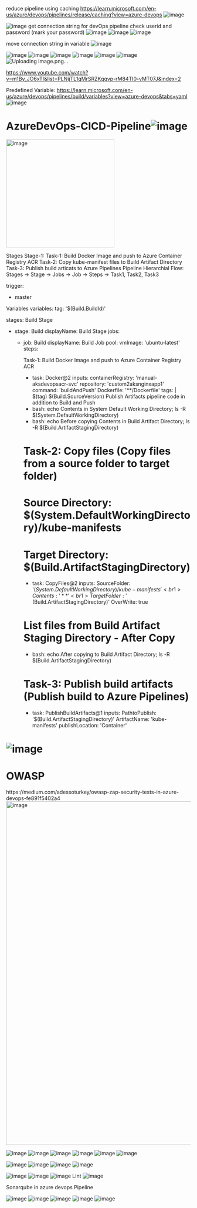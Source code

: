 reduce pipeline using caching
https://learn.microsoft.com/en-us/azure/devops/pipelines/release/caching?view=azure-devops
![image](https://github.com/rajneeshprakashhajela/AzureDevOps-CICD-Pipeline/assets/43515480/13bfd3d5-35b3-4f42-9e62-80933cf2278b)


![image](https://github.com/rajneeshprakashhajela/AzureDevOps-CICD-Pipeline/assets/43515480/f90f4f7b-cf10-4a3f-95aa-1f3cb96531b9)
get connection string for devOps pipeline
check userid and password  (mark your password)
![image](https://github.com/rajneeshprakashhajela/AzureDevOps-CICD-Pipeline/assets/43515480/86d402f4-900e-4499-bb08-c791b1f59bf4)
![image](https://github.com/rajneeshprakashhajela/AzureDevOps-CICD-Pipeline/assets/43515480/d43a8f57-add3-4a1d-b433-f3e376b0c0f7)
![image](https://github.com/rajneeshprakashhajela/AzureDevOps-CICD-Pipeline/assets/43515480/304c2494-396e-4d9d-8dbb-a1e3217f20f8)

move connection string in variable
![image](https://github.com/rajneeshprakashhajela/AzureDevOps-CICD-Pipeline/assets/43515480/bd7c74e2-15b7-49ed-833f-2d5c2c61eebe)

![image](https://github.com/rajneeshprakashhajela/AzureDevOps-CICD-Pipeline/assets/43515480/61c85413-28b8-4d92-b991-a782cdbf8426)
![image](https://github.com/rajneeshprakashhajela/AzureDevOps-CICD-Pipeline/assets/43515480/06c7d540-32db-43c9-9d58-ede5df0b83cd)
![image](https://github.com/rajneeshprakashhajela/AzureDevOps-CICD-Pipeline/assets/43515480/99f4eb3e-361e-4b07-b046-a6d19c6e1e39)
![image](https://github.com/rajneeshprakashhajela/AzureDevOps-CICD-Pipeline/assets/43515480/2f7c60ae-9538-417d-bd25-d889f961e9d5)
![image](https://github.com/rajneeshprakashhajela/AzureDevOps-CICD-Pipeline/assets/43515480/8bf73777-4001-4ec5-a476-44ad09ca2d28)
![image](https://github.com/rajneeshprakashhajela/AzureDevOps-CICD-Pipeline/assets/43515480/c0252aba-0b02-4b03-bcc5-d8cc3778a2bb)
![Uploading image.png…]()

https://www.youtube.com/watch?v=m1By_JO6xTI&list=PLNijTL1qMrSRZKqqvp-rM84TI0-vMT07J&index=2



Predefined Variable:
https://learn.microsoft.com/en-us/azure/devops/pipelines/build/variables?view=azure-devops&tabs=yaml
![image](https://github.com/rajneeshprakashhajela/AzureDevOps-CICD-Pipeline/assets/43515480/7dd407e1-cc6c-4a98-b289-5ecf15aeb48e)

# AzureDevOps-CICD-Pipeline![image](https://user-images.githubusercontent.com/43515480/229700132-257192a0-1212-4543-9dcb-a6a4761cc42b.png)

<img width="295" alt="image" src="https://user-images.githubusercontent.com/43515480/229712011-17903b23-b920-4cdc-9246-64f31e351b37.png">


 Stages <br1>
 Stage-1:<br1>
   Task-1: Build Docker Image and push to Azure Container Registry ACR<br1>
   Task-2: Copy kube-manifest files to Build Artifact Directory<br1>
   Task-3: Publish build articats to Azure Pipelines<br1>
   Pipeline Hierarchial Flow: Stages -> Stage -> Jobs -> Job -> Steps -> Task1, Task2, Task3  <br1>

trigger:<br1>
- master<br1>

Variables<br1>
variables:<br1>
  tag: '$(Build.BuildId)'<br1>

stages:<br1>
 Build Stage <br1>
- stage: Build<br1>
  displayName: Build Stage<br1>
  jobs:<br1>
  - job: Build<br1>
    displayName: Build Job<br1>
    pool:<br1>
      vmImage: 'ubuntu-latest'<br1>
    steps: <br1>

    Task-1: Build Docker Image and push to Azure Container Registry ACR<br1>
    - task: Docker@2<br1>
      inputs:<br1>
        containerRegistry: 'manual-aksdevopsacr-svc'<br1>
        repository: 'custom2aksnginxapp1'<br1>
        command: 'buildAndPush'<br1>
        Dockerfile: '**/Dockerfile'<br1>
        tags: |<br1>
          $(tag)<br1>
          $(Build.SourceVersion)<br1>
Publish Artifacts pipeline code in addition to Build and Push          <br1>
    - bash: echo Contents in System Default Working Directory; ls -R $(System.DefaultWorkingDirectory)        <br1>
    - bash: echo Before copying Contents in Build Artifact Directory; ls -R $(Build.ArtifactStagingDirectory)      <br1>  
    # Task-2: Copy files (Copy files from a source folder to target folder)<br1>
    # Source Directory: $(System.DefaultWorkingDirectory)/kube-manifests<br1>
    # Target Directory: $(Build.ArtifactStagingDirectory)<br1>
    - task: CopyFiles@2<br1>
      inputs:<br1>
        SourceFolder: '$(System.DefaultWorkingDirectory)/kube-manifests'<br1>
        Contents: '**'<br1>
        TargetFolder: '$(Build.ArtifactStagingDirectory)'<br1>
        OverWrite: true<br1>
    # List files from Build Artifact Staging Directory - After Copy<br1>
    - bash: echo After copying to Build Artifact Directory; ls -R $(Build.ArtifactStagingDirectory)  <br1>
    # Task-3: Publish build artifacts (Publish build to Azure Pipelines)           <br1>
    - task: PublishBuildArtifacts@1<br1>
      inputs:<br1>
        PathtoPublish: '$(Build.ArtifactStagingDirectory)'<br1>
        ArtifactName: 'kube-manifests'<br1>
        publishLocation: 'Container'<br1>
    

![image](https://user-images.githubusercontent.com/43515480/229738853-7eb87860-f7c3-4eb5-9124-2576cd9e8936.png)
===========

<h1>OWASP </h1>
https://medium.com/adessoturkey/owasp-zap-security-tests-in-azure-devops-fe891f5402a4

<img width="938" alt="image" src="https://user-images.githubusercontent.com/43515480/230543150-29daecdb-c2f2-410f-9fed-4fb29284d19e.png">


![image](https://user-images.githubusercontent.com/43515480/235285410-142d2538-faed-48da-86de-cd74879ccb67.png)
![image](https://user-images.githubusercontent.com/43515480/235286461-daa015af-13b1-451e-993a-d1e21babad0d.png)
![image](https://user-images.githubusercontent.com/43515480/235286550-00b2f0d3-d735-4eeb-aa30-05f047f15414.png)
![image](https://user-images.githubusercontent.com/43515480/235286555-5d8b1efc-4747-40f2-898b-ba35b745f65a.png)
![image](https://user-images.githubusercontent.com/43515480/235286875-4308d6c4-a395-4ad1-87e7-61cc9b964b26.png)
![image](https://user-images.githubusercontent.com/43515480/235286923-abc2844d-58c0-46f0-8d71-2aa283f29cc5.png)

 ![image](https://user-images.githubusercontent.com/43515480/235286949-0d42e54a-f739-4259-946a-dfbd33cdf680.png)
![image](https://user-images.githubusercontent.com/43515480/235286963-8fe3eb32-ed24-4265-8d91-c1ede76c6a61.png)
![image](https://user-images.githubusercontent.com/43515480/235286964-c95a35c6-58d7-4fc9-b9c3-781e39cfcceb.png)
 ![image](https://user-images.githubusercontent.com/43515480/235286991-528026c8-e90a-4ac1-9f43-4baaf2c150d1.png)

![image](https://user-images.githubusercontent.com/43515480/235287553-0ffc4194-01ab-4268-b2a2-783e9e326d0b.png)
![image](https://user-images.githubusercontent.com/43515480/235287597-7018c9f6-b319-420e-a173-463626ccda8a.png)
![image](https://user-images.githubusercontent.com/43515480/235287614-55da7dce-4248-45b9-bf03-c661c2f35767.png)
Lint
 ![image](https://user-images.githubusercontent.com/43515480/235287877-f39cafa3-2cd0-4213-a205-57e4c8c1afdc.png)

 Sonarqube in azure devops Pipeline
 
![image](https://user-images.githubusercontent.com/43515480/235288109-d43ec1ab-de7c-484d-97df-e04e9b8c9ed4.png)
 ![image](https://user-images.githubusercontent.com/43515480/235288137-6038f8c8-7d28-4f14-bef7-305c13de9110.png)
![image](https://user-images.githubusercontent.com/43515480/235288224-f9f68e51-a48d-41c0-adeb-067159559538.png)
![image](https://user-images.githubusercontent.com/43515480/235288243-598b8720-02fc-4b8d-9e15-00809c1a3f62.png)
![image](https://user-images.githubusercontent.com/43515480/235288785-ffe9c6a8-7795-44b3-9aa5-e34627367ddf.png)
